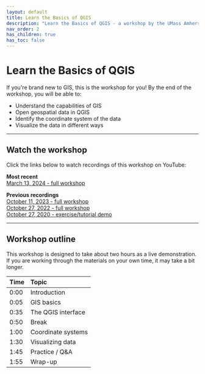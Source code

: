 ```yaml
---
layout: default
title: Learn the Basics of QGIS
description: "Learn the Basics of QGIS - a workshop by the UMass Amherst Libraries."
nav_order: 2
has_children: true
has_toc: false
---
```


# Learn the Basics of QGIS

If you're brand new to GIS, this is the workshop for you! By the end of the workshop, you will be able to:
* Understand the capabilities of GIS
* Open geospatial data in QGIS
* Identify the coordinate system of the data
* Visualize the data in different ways

---
## Watch the workshop
Click the links below to watch recordings of this workshop on YouTube:

**Most recent**<br>
[March 13, 2024 - full workshop](https://youtu.be/haM7qmgJjLI)<br>

**Previous recordings**<br>
[October 11, 2023 - full workshop](https://youtu.be/mGw66cV-hDY)<br>
[October 27, 2022 - full workshop](https://youtu.be/n-5_O4WyZ5o)<br>
[October 27, 2020 - exercise/tutorial demo](https://youtu.be/y3ViVxaSuT4)

---
## Workshop outline

This workshop is designed to take about two hours as a live demonstration. If you are working through the materials on your own time, it may take a bit longer.

| Time | Topic |
| :--- | :--- |
| 0:00 | Introduction |
| 0:05 | GIS basics |
| 0:35 | The QGIS interface |
| 0:50 | Break |
| 1:00 | Coordinate systems |
| 1:30 | Visualizing data |
| 1:45 | Practice / Q&A |
| 1:55 | Wrap-up |
